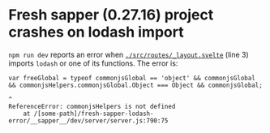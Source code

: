 # Fresh sapper (0.27.16) project crashes on lodash import

`npm run dev` reports an error when [`./src/routes/_layout.svelte`](./src/routes/_layout.svelte#L3) (line 3) imports `lodash` or one of its functions. The error is:

```
var freeGlobal = typeof commonjsGlobal == 'object' && commonjsGlobal && commonjsHelpers.commonjsGlobal.Object === Object && commonjsGlobal;
                                                                        ^
ReferenceError: commonjsHelpers is not defined
    at /[some-path]/fresh-sapper-lodash-error/__sapper__/dev/server/server.js:790:75
```